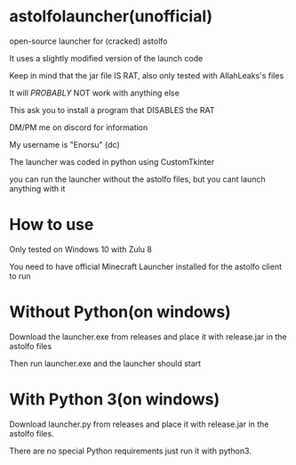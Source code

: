 # astolfolauncher(unofficial)
open-source launcher for (cracked) astolfo

It uses a slightly modified version of the launch code

Keep in mind that the jar file IS RAT, also only tested with AllahLeaks's files

It will *PROBABLY* NOT work with anything else

This ask you to install a program that DISABLES the RAT

DM/PM me on discord for information

My username is "Enorsu" (dc)

The launcher was coded in python using CustomTkinter

you can run the launcher without the astolfo files, but you cant launch anything with it

# How to use
Only tested on Windows 10 with Zulu 8

You need to have official Minecraft Launcher installed for the astolfo client to run


# Without Python(on windows)
Download the launcher.exe from releases and place it with release.jar in the astolfo files

Then run launcher.exe and the launcher should start


# With Python 3(on windows)
Download launcher.py from releases and place it with release.jar in the astolfo files.

There are no special Python requirements just run it with python3.
